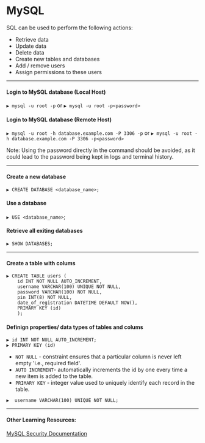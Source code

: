 # MySQL
SQL can be used to perform the following actions:

- Retrieve data
- Update data
- Delete data
- Create new tables and databases
- Add / remove users
- Assign permissions to these users

---

#### Login to MySQL database (Local Host)
`▶ mysql -u root -p` or `▶ mysql -u root -p<password>`

#### Login to MySQL database (Remote Host)
`▶ mysql -u root -h database.example.com -P 3306 -p` or `▶ mysql -u root -h database.example.com -P 3306 -p<password>`

Note: Using the password directly in the command should be avoided, as it could lead to the password being kept in logs and terminal history.

---

#### Create a new database
`▶ CREATE DATABASE <database_name>;`

#### Use a database
`▶ USE <database_name>`;

#### Retrieve all exiting databases
`▶ SHOW DATABASES;`
 
---

#### Create a table with colums
```
▶ CREATE TABLE users (
    id INT NOT NULL AUTO_INCREMENT,
    username VARCHAR(100) UNIQUE NOT NULL,
    password VARCHAR(100) NOT NULL,
    pin INT(8) NOT NULL,
    date_of_registration DATETIME DEFAULT NOW(),
    PRIMARY KEY (id)
    );
```

#### Definign properties/ data types of tables and colums
```
▶ id INT NOT NULL AUTO_INCREMENT;
▶ PRIMARY KEY (id)
```
 - `NOT NULL` - constraint ensures that a particular column is never left empty 'i.e., required field'.
 - `AUTO INCREMENT`- automatically increments the id by one every time a new item is added to the table.
 - `PRIMARY KEY` - integer value used to uniquely identify each record in the table.

`▶  username VARCHAR(100) UNIQUE NOT NULL;`


---

#### Other Learning Resources:
[MySQL Security Documentation](https://dev.mysql.com/doc/refman/8.0/en/security-guidelines.html)
